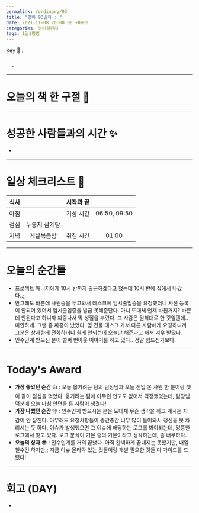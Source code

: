 ```yaml
---
permalink: /ordinary/93
title: "평비 93일차 : "
date: 2021-11-08 20:00:00 +0900
categories: 평비챌린지
tags: 1일1평범
---  
```

Key 🔑 :  
```

  - 
```

---
# 오늘의 책 한 구절 📕

---
# 성공한 사람들과의 시간 ✨
- 

---
# 일상 체크리스트 📃

| 식사 |  | 시작과 끝 |  |
|:----:|:----:|:----:|:----:|
| 아침 |  | 기상 시간 | 06:50, 09:50 |
| 점심 | 누룽지 삼계탕 |  |  |
| 저녁 | 게살볶음밥 | 취침 시간 | 01:00 |

---
# 오늘의 순간들
- 프로젝트 매니저에게 10시 반까지 출근하겠다고 했는데 10시 반에 집에서 나갔다..;;  
- 안그래도 바쁜데 사원증을 두고와서 데스크에 임시출입증을 요청했더니 사진 등록이 안되어 있어서 임시출입증을 발급 못해준단다. 아니 도대체 언제 바뀐거지? 바쁜데 안된다고 하니까 짜증나서 막 성질을 부렸다. 그 사람은 원칙대로 한 것일텐데.. 미안하네. 그땐 좀 짜증이 났었다. 옆 건물 데스크 가서 다른 사람에게 요청하니까 그분은 상사한테 전화하더니 원래 안되는데 오늘만 해준다고 해서 겨우 받았다.
- 인수인계 받으신 분이 벌써 번아웃 이야기를 하고 있다.. 정말 힘드신가보다. 

---
# Today's Award
- **가장 좋았던 순간** 👍 : 오늘 옮기려는 팀의 팀장님과 오늘 전입 온 사원 한 분이랑 셋이 같이 점심을 먹었다. 옮기려는 팀에 아무런 연고도 없어서 걱정했었는데, 팀장님 덕분에 오늘 마침 안면을 튼 사람이 생겼다!  
- **가장 나빴던 순간** 👎 : 인수인계 받으시는 분은 도대체 무슨 생각을 하고 계시는 지 감이 안 잡힌다. 아무래도 요청사항들이 중간중간 너무 많이 들어와서 정신을 못 차리시는 듯 하다. 이슈가 발생했으면 그 이슈에 해당하는 로그를 봐야되는데, 엉뚱한 로그에서 찾고 있다. 로그 분석이 기본 중의 기본이라고 생각하는데, 좀 너무하다.  
- **오늘의 성과** 😎 : 인수인계를 거의 끝냈다. 아직 완벽하게 끝내지는 못했지만, 내일 철수긴 하지만;; 지금 이슈 올라와 있는 것들이랑 개발 필요한 것들 다 가이드를 드렸다!  

---
# 회고 (DAY)
-
